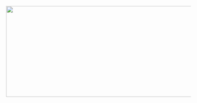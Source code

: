 
<!--![tyrell-wellick-mr-robot](https://github.com/sudo-joao-carvalho/sudo-joao-carvalho/assets/73914719/0e3f6e0d-f107-4def-8cb4-ce35960cb7ee)-->
<img src="[[/images/output](https://www.google.com/url?sa=i&url=https%3A%2F%2Ftenor.com%2Fview%2Ftyrell-wellick-mr-robot-martin-wallstr%25C3%25B6m-gif-20187932&psig=AOvVaw08Ec_PmZDx9Brcf3dhLgp-&ust=1703875346762000&source=images&cd=vfe&opi=89978449&ved=0CBEQjRxqFwoTCODJwd_msoMDFQAAAAAdAAAAABAH)" width="1000" height="250"/>


<!--
**sudo-joao-carvalho/sudo-joao-carvalho** is a ✨ _special_ ✨ repository because its `README.md` (this file) appears on your GitHub profile.

Here are some ideas to get you started:

- 🔭 I’m currently working on ...
- 🌱 I’m currently learning ...
- 👯 I’m looking to collaborate on ...
- 🤔 I’m looking for help with ...
- 💬 Ask me about ...
- 📫 How to reach me: ...
- 😄 Pronouns: ...
- ⚡ Fun fact: ...
-->

